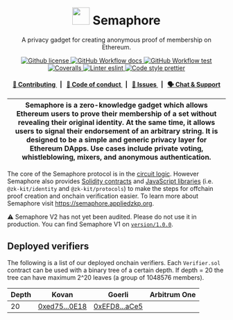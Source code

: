 <p align="center">
    <h1 align="center">
      <img width="40" src="https://github.com/appliedzkp/semaphore/blob/main/docs/static/img/semaphore-icon.svg">  
      Semaphore
    </h1>
    <p align="center">A privacy gadget for creating anonymous proof of membership on Ethereum.</p>
</p>

<p align="center">
    <a href="https://github.com/appliedzkp/semaphore/blob/main/LICENSE">
        <img alt="Github license" src="https://img.shields.io/github/license/appliedzkp/semaphore.svg?style=flat-square">
    </a>
    <a href="https://github.com/appliedzkp/semaphore/actions?query=workflow%3Adocs">
        <img alt="GitHub Workflow docs" src="https://img.shields.io/github/workflow/status/appliedzkp/semaphore/docs?label=docs&style=flat-square&logo=github">
    </a>
    <a href="https://github.com/appliedzkp/semaphore/actions?query=workflow%3Atest">
        <img alt="GitHub Workflow test" src="https://img.shields.io/github/workflow/status/appliedzkp/semaphore/test?label=test&style=flat-square&logo=github">
    </a>
    <a href="https://coveralls.io/github/appliedzkp/semaphore">
        <img alt="Coveralls" src="https://img.shields.io/coveralls/github/appliedzkp/semaphore?style=flat-square&logo=coveralls">
    </a>
    <a href="https://eslint.org/">
        <img alt="Linter eslint" src="https://img.shields.io/badge/linter-eslint-8080f2?style=flat-square&logo=eslint">
    </a>
    <a href="https://prettier.io/">
        <img alt="Code style prettier" src="https://img.shields.io/badge/code%20style-prettier-f8bc45?style=flat-square&logo=prettier">
    </a>
</p>

<div align="center">
    <h4>
        <a href="/CONTRIBUTING.md">
            👥 Contributing
        </a>
        <span>&nbsp;&nbsp;|&nbsp;&nbsp;</span>
        <a href="/CODE_OF_CONDUCT.md">
            🤝 Code of conduct
        </a>
        <span>&nbsp;&nbsp;|&nbsp;&nbsp;</span>
        <a href="https://github.com/appliedzkp/zk-kit/issues/new/choose">
            🔎 Issues
        </a>
        <span>&nbsp;&nbsp;|&nbsp;&nbsp;</span>
        <a href="https://t.me/joinchat/B-PQx1U3GtAh--Z4Fwo56A">
            🗣️ Chat &amp; Support
        </a>
    </h4>
</div>

| Semaphore is a zero-knowledge gadget which allows Ethereum users to prove their membership of a set without revealing their original identity. At the same time, it allows users to signal their endorsement of an arbitrary string. It is designed to be a simple and generic privacy layer for Ethereum DApps. Use cases include private voting, whistleblowing, mixers, and anonymous authentication. |
| -------------------------------------------------------------------------------------------------------------------------------------------------------------------------------------------------------------------------------------------------------------------------------------------------------------------------------------------------------------------------------------------------------- |

The core of the Semaphore protocol is in the [circuit logic](/circuits/scheme.png). However Semaphore also provides [Solidity contracts](/contracts) and [JavaScript libraries](https://github.com/appliedzkp/zk-kit) (i.e. `@zk-kit/identity` and `@zk-kit/protocols`) to make the steps for offchain proof creation and onchain verification easier. To learn more about Semaphore visit https://semaphore.appliedzkp.org.

⚠️ Semaphore V2 has not yet been audited. Please do not use it in production. You can find Semaphore V1 on [`version/1.0.0`](https://github.com/appliedzkp/semaphore/tree/version/1.0.0).

## Deployed verifiers

The following is a list of our deployed onchain verifiers. Each `Verifier.sol` contract can be used with a binary tree of a certain depth. If depth = 20 the tree can have maximum 2^20 leaves (a group of 1048576 members).

| Depth | Kovan                                                                                          | Goerli                                                      | Arbitrum One |
| ----- | ---------------------------------------------------------------------------------------------- | ----------------------------------------------------------- | ------------ |
| 20    | [0xed75...0E18](https://kovan.etherscan.io/address/0xed7582b4da6ADaFA0579cF7Ff7DF0812633b0E18) | [0xEFD8...aCe5](0xEFD83f827FA5B0496359D817c6CD8a5AA5D2aCe5) |              |
